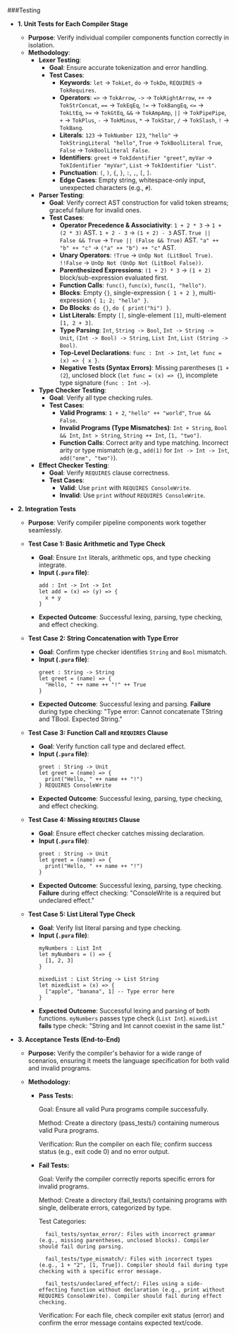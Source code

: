 ###Testing

* **1. Unit Tests for Each Compiler Stage**
    * **Purpose**: Verify individual compiler components function correctly in isolation.
    * **Methodology**:
        * **Lexer Testing**:
            * **Goal**: Ensure accurate tokenization and error handling.
            * **Test Cases**:
                * **Keywords**: `let` -> `TokLet`, `do` -> `TokDo`, `REQUIRES` -> `TokRequires`.
                * **Operators**: `=>` -> `TokArrow`, `->` -> `TokRightArrow`, `++` -> `TokStrConcat`, `==` -> `TokEqEq`, `!=` -> `TokBangEq`, `<=` -> `TokLtEq`, `>=` -> `TokGtEq`, `&&` -> `TokAmpAmp`, `||` -> `TokPipePipe`, `+` -> `TokPlus`, `-` -> `TokMinus`, `*` -> `TokStar`, `/` -> `TokSlash`, `!` -> `TokBang`.
                * **Literals**: `123` -> `TokNumber 123`, `"hello"` -> `TokStringLiteral "hello"`, `True` -> `TokBoolLiteral True`, `False` -> `TokBoolLiteral False`.
                * **Identifiers**: `greet` -> `TokIdentifier "greet"`, `myVar` -> `TokIdentifier "myVar"`, `List` -> `TokIdentifier "List"`.
                * **Punctuation**: `(`, `)`, `{`, `}`, `:`, `,`, `[`, `]`.
                * **Edge Cases**: Empty string, whitespace-only input, unexpected characters (e.g., `#`).
        * **Parser Testing**:
            * **Goal**: Verify correct AST construction for valid token streams; graceful failure for invalid ones.
            * **Test Cases**:
                * **Operator Precedence & Associativity**: `1 + 2 * 3` -> `1 + (2 * 3)` AST. `1 + 2 - 3` -> `(1 + 2) - 3` AST. `True || False && True` -> `True || (False && True)` AST. `"a" ++ "b" ++ "c"` -> `("a" ++ "b") ++ "c"` AST.
                * **Unary Operators**: `!True` -> `UnOp Not (LitBool True)`. `!!False` -> `UnOp Not (UnOp Not (LitBool False))`.
                * **Parenthesized Expressions**: `(1 + 2) * 3` -> `(1 + 2)` block/sub-expression evaluated first.
                * **Function Calls**: `func()`, `func(x)`, `func(1, "hello")`.
                * **Blocks**: Empty `{}`, single-expression `{ 1 + 2 }`, multi-expression `{ 1; 2; "hello" }`.
                * **Do Blocks**: `do {}`, `do { print("hi") }`.
                * **List Literals**: Empty `[]`, single-element `[1]`, multi-element `[1, 2 + 3]`.
                * **Type Parsing**: `Int`, `String -> Bool`, `Int -> String -> Unit`, `(Int -> Bool) -> String`, `List Int`, `List (String -> Bool)`.
                * **Top-Level Declarations**: `func : Int -> Int`, `let func = (x) => { x }`.
                * **Negative Tests (Syntax Errors)**: Missing parentheses (`1 + (2`), unclosed block (`let func = (x) => {`), incomplete type signature (`func : Int ->`).
        * **Type Checker Testing**:
            * **Goal**: Verify all type checking rules.
            * **Test Cases**:
                * **Valid Programs**: `1 + 2`, `"hello" ++ "world"`, `True && False`.
                * **Invalid Programs (Type Mismatches)**: `Int + String`, `Bool && Int`, `Int > String`, `String ++ Int`, `[1, "two"]`.
                * **Function Calls**: Correct arity and type matching. Incorrect arity or type mismatch (e.g., `add(1)` for `Int -> Int -> Int`, `add("one", "two")`).
        * **Effect Checker Testing**:
            * **Goal**: Verify `REQUIRES` clause correctness.
            * **Test Cases**:
                * **Valid**: Use `print` with `REQUIRES ConsoleWrite`.
                * **Invalid**: Use `print` *without* `REQUIRES ConsoleWrite`.

* **2. Integration Tests**
    * **Purpose**: Verify compiler pipeline components work together seamlessly.
    * **Test Case 1: Basic Arithmetic and Type Check**
        * **Goal**: Ensure `Int` literals, arithmetic ops, and type checking integrate.
        * **Input (`.pura` file)**:
            ```pura
            add : Int -> Int -> Int
            let add = (x) => (y) => {
              x + y
            }
            ```
        * **Expected Outcome**: Successful lexing, parsing, type checking, and effect checking.

    * **Test Case 2: String Concatenation with Type Error**
        * **Goal**: Confirm type checker identifies `String` and `Bool` mismatch.
        * **Input (`.pura` file)**:
            ```pura
            greet : String -> String
            let greet = (name) => {
              "Hello, " ++ name ++ "!" ++ True
            }
            ```
        * **Expected Outcome**: Successful lexing and parsing. **Failure** during type checking: "Type error: Cannot concatenate TString and TBool. Expected String."

    * **Test Case 3: Function Call and `REQUIRES` Clause**
        * **Goal**: Verify function call type and declared effect.
        * **Input (`.pura` file)**:
            ```pura
            greet : String -> Unit
            let greet = (name) => {
              print("Hello, " ++ name ++ "!")
            } REQUIRES ConsoleWrite
            ```
        * **Expected Outcome**: Successful lexing, parsing, type checking, and effect checking.

    * **Test Case 4: Missing `REQUIRES` Clause**
        * **Goal**: Ensure effect checker catches missing declaration.
        * **Input (`.pura` file)**:
            ```pura
            greet : String -> Unit
            let greet = (name) => {
              print("Hello, " ++ name ++ "!")
            }
            ```
        * **Expected Outcome**: Successful lexing, parsing, type checking. **Failure** during effect checking: "ConsoleWrite is a required but undeclared effect."

    * **Test Case 5: List Literal Type Check**
        * **Goal**: Verify list literal parsing and type checking.
        * **Input (`.pura` file)**:
            ```pura
            myNumbers : List Int
            let myNumbers = () => {
              [1, 2, 3]
            }

            mixedList : List String -> List String
            let mixedList = (x) => {
              ["apple", "banana", 1] -- Type error here
            }
            ```
        * **Expected Outcome**: Successful lexing and parsing of both functions. `myNumbers` passes type check (`List Int`). `mixedList` **fails** type check: "String and Int cannot coexist in the same list."

* **3. Acceptance Tests (End-to-End)**

    * **Purpose:** Verify the compiler's behavior for a wide range of scenarios, ensuring it meets the language specification for both valid and invalid programs.

    * **Methodology:**

        * **Pass Tests:**

            Goal: Ensure all valid Pura programs compile successfully.

            Method: Create a directory (pass_tests/) containing numerous valid Pura programs.

            Verification: Run the compiler on each file; confirm success status (e.g., exit code 0) and no error output.

        * **Fail Tests:**

            Goal: Verify the compiler correctly reports specific errors for invalid programs.

            Method: Create a directory (fail_tests/) containing programs with single, deliberate errors, categorized by type.

            Test Categories:

                fail_tests/syntax_error/: Files with incorrect grammar (e.g., missing parentheses, unclosed blocks). Compiler should fail during parsing.

                fail_tests/type_mismatch/: Files with incorrect types (e.g., 1 + "2", [1, True]). Compiler should fail during type checking with a specific error message.

                fail_tests/undeclared_effect/: Files using a side-effecting function without declaration (e.g., print without REQUIRES ConsoleWrite). Compiler should fail during effect checking.

            Verification: For each file, check compiler exit status (error) and confirm the error message contains expected text/code.
